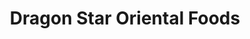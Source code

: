 ---
title: "Dragon Star Oriental Foods"
url: /saint-paul/dragon-star-oriental-foods/
shop: supermarket
---